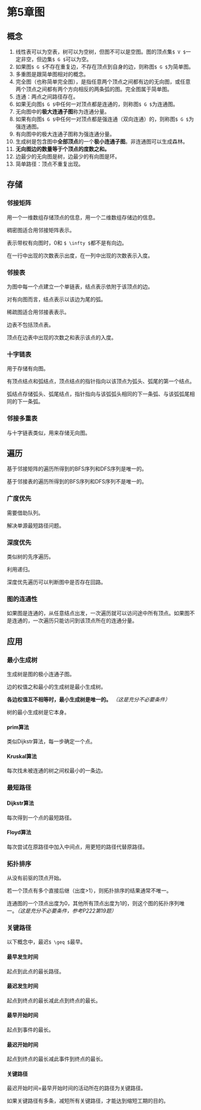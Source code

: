 # 第5章图

## 概念

1. 线性表可以为空表，树可以为空树，但图不可以是空图。图的顶点集`$ V $`一定非空，但边集`$ G $`可以为空。
2. 如果图`$ G $`不存在重复边，不存在顶点到自身的边，则称图`$ G $`为简单图。
3. 多重图是跟简单图相对的概念。
4. 完全图（也称简单完全图），是指任意两个顶点之间都有边的无向图，或任意两个顶点之间都有两个方向相反的两条弧的图。完全图属于简单图。
5. 连通：两点之间路径存在。
6. 如果无向图`$ G $`中任何一对顶点都是连通的，则称图`$ G $`为连通图。
7. 无向图中的**极大连通子图**称为连通分量。
8. 如果有向图`$ G $`中任何一对顶点都是强连通（双向连通）的，则称图`$ G $`为强连通图。
9. 有向图中的极大连通子图称为强连通分量。
10. 生成树是包含图中**全部顶点**的一个**极小连通子图**。非连通图可以生成森林。
11. **无向图边的数量等于个顶点的度数之和。**
12. 边最少的无向图是树，边最少的有向图是环。
13. 简单路径：顶点不重复出现。



## 存储

### 邻接矩阵

用一个一维数组存储顶点的信息，用一个二维数组存储边的信息。

稠密图适合用邻接矩阵表示。

表示带权有向图时，0和 `$ \infty $`都不是有向边。

在一行中出现的次数表示出度，在一列中出现的次数表示入度。

### 邻接表

为图中每一个点建立一个单链表，结点表示依附于该顶点的边。

对有向图而言，结点表示以该边为尾的弧。

稀疏图适合用邻接表表示。

边表不包括顶点表。

顶点在边表中出现的次数之和表示该点的入度。

### 十字链表

用于存储有向图。

有顶点结点和弧结点，顶点结点的指针指向以该顶点为弧头、弧尾的第一个结点。

弧结点存储弧头、弧尾结点，指针指向与该弧弧头相同的下一条弧、与该弧弧尾相同的下一条弧。

### 邻接多重表

与十字链表类似，用来存储无向图。



## 遍历

基于邻接矩阵的遍历所得到的BFS序列和DFS序列是唯一的。

基于邻接表的遍历所得到的BFS序列和DFS序列不是唯一的。

### 广度优先

需要借助队列。

解决单源最短路径问题。

### 深度优先

类似树的先序遍历。

利用递归。

深度优先遍历可以判断图中是否存在回路。

### 图的连通性

如果图是连通的，从任意结点出发，一次遍历就可以访问途中所有顶点。如果图不是连通的，一次遍历只能访问到该顶点所在的连通分量。



## 应用

### 最小生成树

生成树是图的极小连通子图。

边的权值之和最小的生成树是最小生成树。

**各边权值互不相等时，最小生成树是唯一的。** *（这是充分不必要条件）*

树的最小生成树是它本身。

#### prim算法

类似Dijkstr​算法，每一步确定一个点。

#### Kruskal算法

每次找未被连通的树之间权最小的一条边。

### 最短路径

#### Dijkstr算法

每次得到一个点的最短路径。

#### Floyd算法

每次尝试在原路径中加入中间点，用更短的路径代替原路径。

### 拓扑排序

从没有前驱的顶点开始。

若一个顶点有多个直接后继（出度>1），则拓扑排序的结果通常不唯一。

连通图的一个顶点出度为0，其他所有顶点出度为1的，则这个图的拓扑序列唯一。*（这是充分不必要条件，参考P222第19题）*

### 关键路径

以下概念中，最迟`$ \geq $`最早。

#### 最早发生时间

起点到此点的最长路径。

#### 最迟发生时间

起点到终点的最长减此点到终点的最长。

#### 最早开始时间

起点到事件的最长。

#### 最迟开始时间

起点到终点的最长减此事件到终点的最长。

#### 关键路径

最迟开始时间=最早开始时间的活动所在的路径为关键路径。

如果关键路径有多条，减短所有关键路径，才能达到缩短工期的目的。



